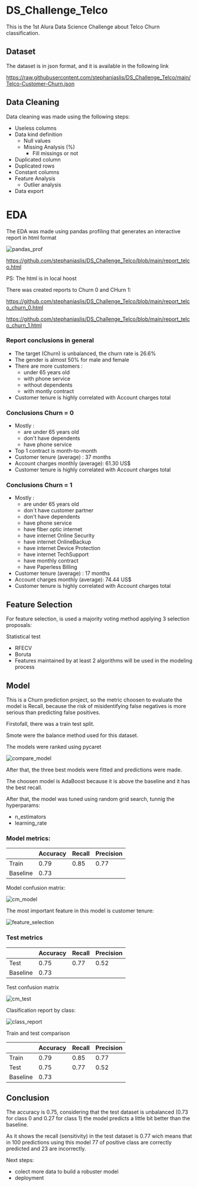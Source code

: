 # DS_Challenge_Telco

This is the 1st Alura Data Science Challenge about Telco Churn classification.

## Dataset
The dataset is in json format, and it is available in the following link

https://raw.githubusercontent.com/stephaniaslis/DS_Challenge_Telco/main/Telco-Customer-Churn.json

## Data Cleaning
Data cleaning was made using the following steps:

- Useless columns
- Data kind definition
    - Null values
    - Missing Analysis (%)
        - Fill missings or not
- Duplicated column
- Duplicated rows
- Constant columns
- Feature Analysis
    - Outlier analysis
- Data export

# EDA
The EDA was made using pandas profiling that generates an interactive report in html format

![pandas_prof](https://user-images.githubusercontent.com/82055743/175558728-9ba552e9-dce1-4121-944d-c4d73b3c0408.png)

https://github.com/stephaniaslis/DS_Challenge_Telco/blob/main/report_telco.html

PS: The html is in local hoost

There was created reports to Churn 0 and CHurn 1:

https://github.com/stephaniaslis/DS_Challenge_Telco/blob/main/report_telco_churn_0.html

https://github.com/stephaniaslis/DS_Challenge_Telco/blob/main/report_telco_churn_1.html

### Report conclusions in general
- The target (Churn) is unbalanced, the churn rate is 26.6%
- The gender is almost 50% for male and female
- There are more customers :
    - under 65 years old
    - with phone service
    - without dependents
    - with montly contract
- Customer tenure is highly correlated with Account charges total

### Conclusions Churn = 0
- Mostly :
    - are under 65 years old
    - don't have dependents
    - have phone service
- Top 1 contract is month-to-month
- Customer tenure (average) : 37 months
- Account charges monthly (average): 61.30 US$
- Customer tenure is highly correlated with Account charges total

### Conclusions Churn = 1
- Mostly :
    - are under 65 years old
    - don´t have customer partner
    - don't have dependents
    - have phone service
    - have fiber optic internet
    - have internet Online Security
    - have internet OnlineBackup
    - have internet Device Protection
    - have internet TechSupport
    - have monthly contract
    - have Paperless Billing   
- Customer tenure (average) : 17 months
- Account charges monthly (average): 74.44 US$
- Customer tenure is highly correlated with Account charges total

## Feature Selection
For feature selection, is used a majority voting method applying 3 selection proposals:

Statistical test
- RFECV
- Boruta
- Features maintained by at least 2 algorithms will be used in the modeling process

## Model
This is a Churn prediction project, so the metric choosen to evaluate the model is Recall, because the risk of misidentifying false negatives is more serious than predicting false positives.

Firstofall, there was a train test split.

Smote were the balance method used for this dataset.

The models were ranked using pycaret

![compare_model](https://user-images.githubusercontent.com/82055743/175561615-149d3401-3e29-4a32-a19a-896695ab92e1.png)

After that, the three best models were fitted and predictions were made.

The choosen model is AdaBoost because it is above the baseline and it has the best recall.

After that, the model was tuned using random grid search, tunnig the hyperparams:
- n_estimators
- learning_rate

### Model metrics:

|          | Accuracy | Recall  | Precision |
| -------- | -------- | ------- | --------- |
| Train    |  0.79    |   0.85  |   0.77    |
| Baseline |  0.73    |


Model confusion matrix:

![cm_model](https://user-images.githubusercontent.com/82055743/175562817-4cc9d996-a6d2-47bb-b2e4-70096c152f6e.png)

The most important feature in this model is customer tenure:

![feature_selection](https://user-images.githubusercontent.com/82055743/175562984-6d147115-95c8-4442-88b4-63ee1c428ae6.png)

### Test metrics

|          | Accuracy | Recall  | Precision |
| -------- | -------- | ------- | --------- |
| Test     |  0.75    |   0.77  |   0.52    |
| Baseline |  0.73    |

Test confusion matrix

![cm_test](https://user-images.githubusercontent.com/82055743/175563864-3a4664ca-d9a2-4d2f-9ba1-f95ef5771a51.png)

Clasification report by class:

![class_report](https://user-images.githubusercontent.com/82055743/175564134-3b13e8ed-8e9a-45a7-849c-1a10a747f0b5.png)

Train and test comparison

|          | Accuracy | Recall  | Precision |
| -------- | -------- | ------- | --------- |
| Train    |  0.79    |   0.85  |   0.77    |
| Test     |  0.75    |   0.77  |   0.52    |
| Baseline |  0.73    |

## Conclusion
The accuracy is 0.75, considering that the test dataset is unbalanced (0.73 for class 0 and 0.27 for class 1) the model predicts a little bit better than the baseline.

As it shows the recall (sensitivity) in the test dataset is 0.77 wich means that in 100 predictions using this model 77 of positive class are correctly predicted and 23 are incorrectly.

Next steps: 
- colect more data to build a robuster model
- deployment




